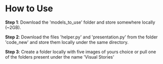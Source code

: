 # How to Use

__Step 1__: Download the 'models_to_use' folder and store somewhere locally (~2GB). 

__Step 2__: Download the files 'helper.py' and 'presentation.py' from the folder 'code_new' and store them locally under the same directory. 

__Step 3__: Create a folder locally with five images of yours choice or pull one of the folders present under the name 'Visual Stories'
